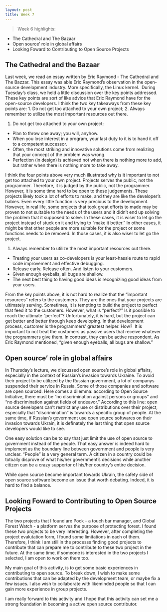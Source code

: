 ```yaml
---
layout: post
title: Week 7
---
```


> Week 6 highlights:
- The Cathedral and The Bazaar
- Open source’ role in global affairs
- Looking Foward to Contributing to Open Source Projects
> 

## The Cathedral and the Bazaar

Last week, we read an essay written by Eric Raymond - The Cathedral and The Bazzar. This essay was able Eric Raymond’s observation in the open-source development industry. More specifically, the Linux kernel.  During Tuesday’s class, we held a little discussion over the key points addressed. These key points are sort of like advice that Eric Raymond have for the open-source developers. I think the two key takeaways from these key points are: 1. Do not get too attached to your own project; 2. Always remember to utilize the most important resources out there.

1. Do not get too attached to your own project:
- Plan to throw one away; you will, anyhow.
- When you lose interest in a program, your last duty to it is to hand it off to a competent successor.
- Often, the most striking and innovative solutions come from realizing that your concept of the problem was wrong.
- Perfection (in design) is achieved not when there is nothing more to add, but rather when there is nothing more to take away.

I think the four points above very much illustrated why is it important to not get too attached to your own project. Projects serves the public, not the programmer. Therefore, it is judged by the public, not the programmer. However, it is some time hard to be open to these judgements. These projects likely took a lot of efforts to make, and they are like the developer’s babies. Even every little function is very precious to the development. However, in real life, some projects that took great efforts to made may be proven to not suitable to the needs of the users and it didn’t end up solving the problem that it supposed to solve. In these cases, it is wiser to let go the project instead of stuck on it and trying to “make it better.” In other cases, it might be that other people are more suitable for the project or some functions needs to be removed. In those cases, it is also wiser to let go the project.

1. Always remember to utilize the most important resources out there.
- Treating your users as co-developers is your least-hassle route to rapid code improvement and effective debugging.
- Release early. Release often. And listen to your customers.
- Given enough eyeballs, all bugs are shallow.
- The next best thing to having good ideas is recognizing good ideas from your users.

From the key points above, it is not hard to realize that the “important resources” refers to the customers. They are the ones that your projects are ultimately serving. Sometimes, it is tempting to build the project to perfect that feed it to the customers. However, what is “perfect?” Is it possible to reach the ultimate “perfect”? Unfortunately, it is hard, but the project can get better and better through keep developing. In that development process, customer is the programmers’ greatest helper. How?  It is important to not treat the customers as passive users that receive whatever the programmers give them. In contrast, they can be active respondent. As Eric Raymond mentioned, “given enough eyeballs, all bugs are shallow.”

## Open source’ role in global affairs

In Thursday’s lecture, we discussed open source’s role in global affairs, especially in the context of Russian’s invasion towards Ukraine. To avoid their project to be utilized by the Russian government, a lot of companys suspended their service in Russia. Some of those companies and software are open sourced. Here comes a dilemma: according to Open Source Initiative, there must be “no discrimination against persons or groups” and “no discrimination against fields of endeavor.” According to this line: open source developers can’t restrict any use or distributions over their project, especially that “discrimination” is towards a specific group of people. At the same time, if Russian’s government use open source softwares on their invasion towards Ukrain, it is definately the last thing that open source developers would like to see. 

One easy solution can be to say that just limit the use of open source to government instead of the people. That easy answer is indeed hard to implement as the boundary line between government and people is very unclear. “People” is a very general term. A citizen in a country could be totoally disprove of what his/her government’s decisions while another citizen can be a crazy supportor of his/her country’s entire decision. 

While open source become important towards Ukrain, the safety side of open source software become an issue that worth debating. Indeed, it is hard to find a balance.

## Looking Foward to Contributing to Open Source Projects

The two projects that I found are Pock - a touch bar manager, and Global Forest Watch - a platform serves the purpose of protecting forest. I found these two projects to be very interesting. However, after completing the project evalutation form, I found some limitations in each of them. Therefore, I think I am still in the processs finding good projects to contribute that can prepare me to contribute to these two project in the future. At the same time, if someone is interested in the two projects I selected, I am open to work on them too.

My main goal of this activity, is to get some basic experiences in contributing to open source. To break down, I wish to make some contributions that can be adapted by the development team, or maybe fix a few issues. I also wish to collaborate with likeminded people so that I can gain more experience in group projects. 

I am really forward to this activity and I hope that this activity can set me a strong foundation in becoming a active open source contributor.
